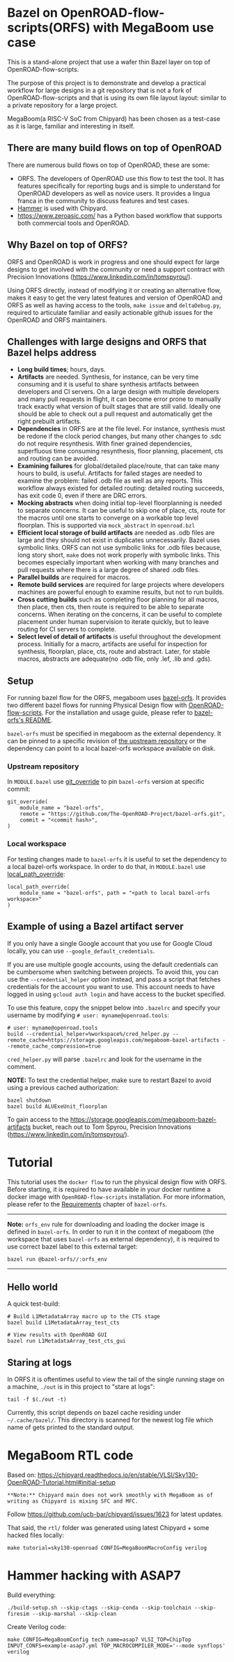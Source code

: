 Bazel on OpenROAD-flow-scripts(ORFS) with MegaBoom use case
===========================================================

This is a stand-alone project that use a wafer thin Bazel layer on top
of OpenROAD-flow-scripts.

The purpose of this project is to demonstrate and develop a practical workflow
for large designs in a git repository that is not a fork of OpenROAD-flow-scripts
and that is using its own file layout layout: similar to a private
repository for a large project.

MegaBoom(a RISC-V SoC from Chipyard) has been chosen as a test-case
as it is large, familiar and interesting in itself.

There are many build flows on top of OpenROAD
---------------------------------------------

There are numerous build flows on top of OpenROAD, these are some:

- ORFS. The developers of OpenROAD use this flow
  to test the tool. It has features specifically for reporting bugs and
  is simple to understand for OpenROAD developers as well as novice
  users. It provides a lingua franca in the community to discuss features
  and test cases.
- [Hammer](https://chipyard.readthedocs.io/en/latest/VLSI/Hammer.html) is used with
  Chipyard.
- https://www.zeroasic.com/ has a Python based workflow that supports both
  commercial tools and OpenROAD.

Why Bazel on top of ORFS?
-------------------------

ORFS and OpenROAD is work in progress and one should expect for
large designs to get involved with the community or need a
support contract with Precision Innovations (https://www.linkedin.com/in/tomspyrou/).

Using ORFS directly, instead of modifying it or creating an alternative flow,
makes it easy to get the very latest features and version of OpenROAD and ORFS
as well as having access to the tools, `make issue` and `deltaDebug.py`,
required to articulate familiar and easily actionable github issues for
the OpenROAD and ORFS maintainers.

Challenges with large designs and ORFS that Bazel helps address
---------------------------------------------------------------

- **Long build times**; hours, days.
- **Artifacts** are needed. Synthesis, for instance, can
  be very time consuming and it is useful to share synthesis artifacts
  between developers and CI servers. On a large design with multiple
  developers and many pull requests in flight, it can become error
  prone to manually track exactly what version of built stages that
  are still valid. Ideally one should be able to check out a
  pull request and automatically get the right prebuilt artifacts.
- **Dependencies** in ORFS are at the file level. For instance, synthesis must be
  redone if the clock period changes, but many other changes to .sdc do not require
  resynthesis. With finer grained dependencies, superfluous time consuming
  resynthesis, floor planning, placement, cts and routing can be avoided.
- **Examining failures** for global/detailed place/route, that can take many
  hours to build, is useful. Artifacts for failed stages are needed to
  examine the problem: failed .odb file as well as any reports. This workflow
  always existed for detailed routing: detailed routing succeeds, has exit code 0,
  even if there are DRC errors.
- **Mocking abstracts** when doing initial top-level floorplanning is needed to
  separate concerns. It can be useful to skip one of place, cts, route for
  the macros until one starts to converge on a workable
  top level floorplan. This is supported via `mock_abstract` in `openroad.bzl`
- **Efficient local storage of build artifacts** are needed as .odb files are
  large and they should not exist in duplicates unnecessarily. Bazel
  uses symbolic links. ORFS can not use symbolic links for .odb files because,
  long story short, `make` does not work properly with symbolic links. This becomes
  especially important when working with many branches and pull requests where
  there is a large degree of shared .odb files.
- **Parallel builds** are required for macros.
- **Remote build services** are required for large projects where
  developers machines are powerful enough to examine results, but
  not to run builds.
- **Cross cutting builds** such as completing floor planning for all macros,
  then place, then cts, then route is required to be able to separate concerns.
  When iterating on the concerns, it can be useful to complete placement under
  human supervision to iterate quickly, but to leave routing for CI servers to complete.
- **Select level of detail of artifacts** is useful throughout the
  development process. Initially for a macro, artifacts are useful for inspection
  for synthesis, floorplan, place, cts, route and abstract. Later, for stable macros,
  abstracts are adequate(no .odb file, only .lef, .lib and .gds).

Setup
-----

For running bazel flow for the ORFS, megaboom uses [bazel-orfs](https://github.com/The-OpenROAD-Project/bazel-orfs).
It provides two different bazel flows for running Physical Design flow with [OpenROAD-flow-scripts](https://github.com/The-OpenROAD-Project/OpenROAD-flow-scripts).
For the installation and usage guide, please refer to [bazel-orfs's README](https://github.com/The-OpenROAD-Project/bazel-orfs/blob/main/README.md).

`bazel-orfs` must be specified in megaboom as the external dependency.
It can be pinned to a specific revision of [the upstream repository](https://github.com/The-OpenROAD-Project/bazel-orfs) or the dependency can point to a local bazel-orfs workspace available on disk.

### Upstream repository

In `MODULE.bazel` use [git_override](https://bazel.build/rules/lib/globals/module#git_override) to pin `bazel-orfs` version at specific commit:

```
git_override(
    module_name = "bazel-orfs",
    remote = "https://github.com/The-OpenROAD-Project/bazel-orfs.git",
    commit = "<commit hash>",
)
```

### Local workspace

For testing changes made to `bazel-orfs` it is useful to set the dependency to a local bazel-orfs workspace.
In order to do that, in `MODULE.bazel` use [local_path_override](https://bazel.build/rules/lib/globals/module#local_path_override):

```
local_path_override(
    module_name = "bazel-orfs", path = "<path to local bazel-orfs workspace>"
)
```

Example of using a Bazel artifact server
----------------------------------------

If you only have a single Google account that you use for Google Cloud locally, you can use
`--google_default_credentials`.

If you are use multiple google accounts, using the default credentials can be cumbersome when
switching between projects. To avoid this, you can use the `--credential_helper` option
instead, and pass a script that fetches credentials for the account you want to use. This
account needs to have logged in using `gcloud auth login` and have access to the bucket
specified.

To use this feature, copy the snippet below into `.bazelrc` and specify your username by modifying `# user: myname@openroad.tools`:

    # user: myname@openroad.tools
    build --credential_helper=%workspace%/cred_helper.py --remote_cache=https://storage.googleapis.com/megaboom-bazel-artifacts --remote_cache_compression=true

`cred_helper.py` will parse `.bazelrc` and look for the username in the comment.

**NOTE:** To test the credential helper, make sure to restart Bazel to avoid using a previous
cached authorization:

    bazel shutdown
    bazel build ALUExeUnit_floorplan


To gain access to the https://storage.googleapis.com/megaboom-bazel-artifacts bucket,
reach out to Tom Spyrou, Precision Innovations (https://www.linkedin.com/in/tomspyrou/).

Tutorial
========

This tutorial uses the `docker flow` to run the physical design flow with ORFS.
Before starting, it is required to have available in your docker runtime a docker image with `OpenROAD-flow-scripts` installation.
For more information, please refer to the [Requirements](https://github.com/The-OpenROAD-Project/bazel-orfs?tab=readme-ov-file#requirements) chapter of `bazel-orfs`.

---

**Note:**
`orfs_env` rule for downloading and loading the docker image is defined in `bazel-orfs`.
In order to run it in the context of megaboom (the workspace that uses `bazel-orfs` as external dependency), it is required to use correct bazel label to this external target:

```
bazel run @bazel-orfs//:orfs_env
```

---

Hello world
-----------

A quick test-build:

```
# Build L1MetadataArray macro up to the CTS stage
bazel build L1MetadataArray_test_cts

# View results with OpenROAD GUI
bazel run L1MetadataArray_test_cts_gui
```

Staring at logs
---------------

In ORFS it is oftentimes useful to view the tail of the single running
stage on a machine, `./out` is in this project to "stare at logs":

```
tail -f $(./out -t)
```

Currently, this script depends on bazel cache residing under `~/.cache/bazel/`.
This directory is scanned for the newest log file which name of gets printed to the standard output.

MegaBoom RTL code
=================

Based on: https://chipyard.readthedocs.io/en/stable/VLSI/Sky130-OpenROAD-Tutorial.html#initial-setup

```
**Note:** Chipyard main does not work smoothly with MegaBoom as of writing as Chipyard is mixing SFC and MFC.
```

Follow https://github.com/ucb-bar/chipyard/issues/1623 for latest updates.

That said, the `rtl/` folder was generated using latest Chipyard + some hacked files locally:

```
make tutorial=sky130-openroad CONFIG=MegaBoomMacroConfig verilog
```

Hammer hacking with ASAP7
=========================

Build everything:

```
./build-setup.sh --skip-ctags --skip-conda --skip-toolchain --skip-firesim --skip-marshal --skip-clean
```

Create Verilog code:

```
make CONFIG=MegaBoomConfig tech_name=asap7 VLSI_TOP=ChipTop INPUT_CONFS=example-asap7.yml TOP_MACROCOMPILER_MODE='--mode synflops' verilog
```
